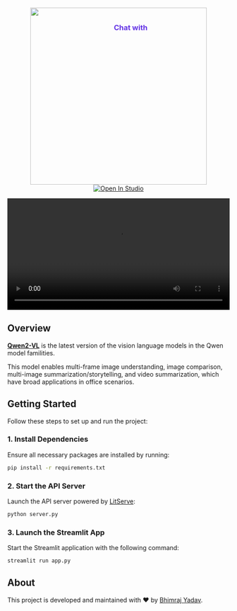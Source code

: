 <div align="center">
    <h3 style="margin-bottom:-55px;margin-left:55px;color:#6332e5">Chat with</h3>
    <img src="https://qianwen-res.oss-accelerate-overseas.aliyuncs.com/Qwen2-VL/qwen2VL_logo.png" width="400"/>
    <br/>
    <a target="_blank" href="https://lightning.ai/bhimrajyadav/studios/deploy-and-chat-with-qwen2-vl-using-litserve">
      <img src="https://pl-bolts-doc-images.s3.us-east-2.amazonaws.com/app-2/studio-badge.svg" alt="Open In Studio"/>
    </a>

<video src="https://github.com/user-attachments/assets/59939d19-384e-4966-a7f7-3e3e009b5177" 
       type="video/webm" 
       controls 
       style="max-width: 640px; width: 100%; height: auto;">
</video>
</div>

## Overview

[**Qwen2-VL**](https://huggingface.co/Qwen/Qwen2-VL-7B-Instruct) is the latest version of the vision language models in the Qwen model familities.

This model enables multi-frame image understanding, image comparison, multi-image summarization/storytelling, and video summarization, which have broad applications in office scenarios.

## Getting Started

Follow these steps to set up and run the project:

### 1. Install Dependencies

Ensure all necessary packages are installed by running:

```bash
pip install -r requirements.txt
```

### 2. Start the API Server

Launch the API server powered by [LitServe](https://github.com/Lightning-AI/LitServe):

```bash
python server.py
```

### 3. Launch the Streamlit App

Start the Streamlit application with the following command:

```bash
streamlit run app.py
```

## About

This project is developed and maintained with ❤️ by [Bhimraj Yadav](https://github.com/bhimrazy).

